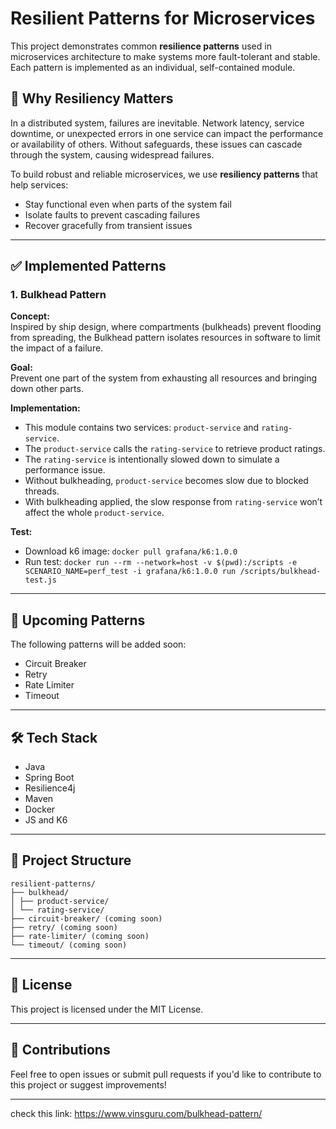 # Resilient Patterns for Microservices

This project demonstrates common **resilience patterns** used in microservices architecture to make systems more fault-tolerant and stable. Each pattern is implemented as an individual, self-contained module.

## 📌 Why Resiliency Matters

In a distributed system, failures are inevitable. Network latency, service downtime, or unexpected errors in one service can impact the performance or availability of others. Without safeguards, these issues can cascade through the system, causing widespread failures.

To build robust and reliable microservices, we use **resiliency patterns** that help services:

- Stay functional even when parts of the system fail
- Isolate faults to prevent cascading failures
- Recover gracefully from transient issues

---

## ✅ Implemented Patterns

### 1. Bulkhead Pattern

**Concept:**  
Inspired by ship design, where compartments (bulkheads) prevent flooding from spreading, the Bulkhead pattern isolates resources in software to limit the impact of a failure.

**Goal:**  
Prevent one part of the system from exhausting all resources and bringing down other parts.

**Implementation:**
- This module contains two services: `product-service` and `rating-service`.
- The `product-service` calls the `rating-service` to retrieve product ratings.
- The `rating-service` is intentionally slowed down to simulate a performance issue.
- Without bulkheading, `product-service` becomes slow due to blocked threads.
- With bulkheading applied, the slow response from `rating-service` won’t affect the whole `product-service`.

**Test:**
- Download k6 image: `docker pull grafana/k6:1.0.0`
- Run test: `docker run --rm --network=host -v $(pwd):/scripts -e SCENARIO_NAME=perf_test -i grafana/k6:1.0.0 run /scripts/bulkhead-test.js`

---

## 🚧 Upcoming Patterns

The following patterns will be added soon:

- Circuit Breaker
- Retry
- Rate Limiter
- Timeout

---

## 🛠️ Tech Stack

- Java
- Spring Boot
- Resilience4j
- Maven
- Docker
- JS and K6

---

## 📂 Project Structure
```
resilient-patterns/
├── bulkhead/
│ ├── product-service/
│ └── rating-service/
├── circuit-breaker/ (coming soon)
├── retry/ (coming soon)
├── rate-limiter/ (coming soon)
└── timeout/ (coming soon)
```
---

## 📄 License

This project is licensed under the MIT License.

---

## 🙌 Contributions

Feel free to open issues or submit pull requests if you'd like to contribute to this project or suggest improvements!

---
check this link: https://www.vinsguru.com/bulkhead-pattern/